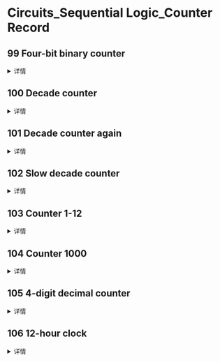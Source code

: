 # __Circuits_Sequential Logic_Counter Record__

## 99 Four-bit binary counter
<details>
<summary>详情</summary>

构建一个从 0 到 15（含）计数的 4 位二进制计数器，周期为 16。复位输入是同步的，应将计数器复位为 0。  
时序图示例  
![](./images/0.jpg)  

**分析**  
`q`从0开始叠加到f，往复叠加即可。

**答案**  
```
module top_module (
    input clk,
    input reset,      // Synchronous active-high reset
    output [3:0] q);
    
    always @(posedge clk)begin
        if (reset) 
            q <= 4'b0;
        else
            q <= q + 1'b1;
    end
endmodule
```

</details>

## 100 Decade counter
<details>
<summary>详情</summary>

构建一个从 0 到 9 计数的十进制计数器，周期为 10。复位输入是同步的，应将计数器复位为 0。  
时序图示例  
![](./images/1.jpg)  

**分析**  
与`99`类似。

**答案**  
```
module top_module (
    input clk,
    input reset,        // Synchronous active-high reset
    output [3:0] q);
    
    always @(posedge clk)begin
        if (reset ) q <= 4'b0;
        else begin
            if (q == 4'd9) q <= 4'b0;
            else q <= q + 1'b1;
        end
    end
endmodule
```

</details>

## 101 Decade counter again
<details>
<summary>详情</summary>

构建一个从 1 到 10 计数的十进制计数器。复位输入是同步的，应将计数器复位为 1。  
时序图示例  
![](./images/2.jpg)  

**分析**  
与`99`类似。

**答案**  
```
module top_module (
    input clk,
    input reset,
    output [3:0] q);
    always @(posedge clk)begin
        if (reset) q <= 4'b1;
        else begin
            if (q == 4'd10) q <= 4'b1;
            else q <= q + 1'b1;
        end
    end

endmodule
```

</details>

## 102 Slow decade counter
<details>
<summary>详情</summary>

构建一个从 0 到 9 计数的十进制计数器，周期为 10。
复位输入是同步的，应该将计数器复位为 0。
我们希望能够暂停计数器，而不是总是在每个时钟周期递增，所以 slowena 输入指示计数器何时应该增加。  
时序图示例  
![](./images/3.jpg)  

**分析**  
与之前相比，原先自动增加计数器，改为根据信号增加计数器。

**答案**  
```
module top_module (
    input clk,
    input slowena,
    input reset,
    output [3:0] q);
    always @(posedge clk)begin
        if (reset) q <= 4'b0;
        else begin
            if (slowena) begin
                if (q == 4'd9) q <= 4'b0;
                else q <= q + 1'b1;
            end
            else q <= q;
        end
    end

endmodule
```

</details>

## 103 Counter 1-12
<details>
<summary>详情</summary>

没看懂，没整明白，这里贴一个大佬的解答。  
[这是个单纯答案](./103_Counter%201-12.v)  
[这是个知乎答案](https://zhuanlan.zhihu.com/p/62805600)

</details>

## 104 Counter 1000
<details>
<summary>详情</summary>

从 1000 Hz 时钟导出一个称为 OneHertz 的 1 Hz 信号，该信号可用于驱动一组小时/分钟/秒计数器的启用信号，以创建数字挂钟。
由于我们希望时钟每秒计数一次，因此 OneHertz 信号必须每秒准确地断言一个周期。
使用模 10 (BCD) 计数器和尽可能少的其他门构建分频器。
还要从您使用的每个 BCD 计数器输出使能信号（c_enable[0] 为高位，c_enable[2] 为低位）。  

提供了BCD计数器，Enable 必须为高电平才能使计数器运行。复位是同步的并设置为高以强制计数器为零。电路中的所有计数器必须直接使用相同的 1000 Hz 信号。  
```
module bcdcount (
	input clk,
	input reset,
	input enable,
	output reg [3:0] Q
);
``` 

**分析**  
将 1000 Hz 分频为 1 Hz。 BCD 计数器为记满 10 使能一次。  
使用`3个BCD 计数器`，充当个位、十位、百位。  
当计数器为`999`时，下一次使能`OneHertz`。  

**答案**  
```
module top_module (
    input clk,
    input reset,
    output OneHertz,
    output [2:0] c_enable
); //
    
    wire [3:0] q0,q1,q2;
    // 各位叠加标志
	assign c_enable =  {q1 == 4'd9 && q0 == 4'd9, q0 == 4'd9, 1'b1};
    assign OneHertz = {q2 == 4'd9 && q1 == 4'd9 && q0 == 4'd9};
    bcdcount counter0 (clk, reset, c_enable[0], q0);
    bcdcount counter1 (clk, reset, c_enable[1], q1);
    bcdcount counter2 (clk, reset, c_enable[2], q2);

endmodule
```

</details>

## 105 4-digit decimal counter
<details>
<summary>详情</summary>

构建一个 4 位 BCD（二进制编码的十进制）计数器。
每个十进制数字使用 4 位编码：`q[3:0] 是个位，q[7:4] 是十位等`。
对于ena[3:1]，表示每个位的递增。  

**给出一位的时序图示例**  
![](./images/4.jpg)  

**分析**  
四位计数。每一位均有`使能和进位`输出。  
由此，我们可以拆分为四个模块，每个模块控制一位变化。 
可以直接`assign` `ena`的值。

**答案**  
```
module top_module (
    input clk,
    input reset,   // Synchronous active-high reset
    output [3:1] ena,
    output [15:0] q);
    
    test u_test(        
        .clk(clk),
        .reset(reset),
        .ena(1'b1),
        .q(q[3:0])
    );
    
    test u_test1(        
        .clk(clk),
        .reset(reset),
        .ena(ena[1]),
        .q(q[7:4])
    );
    
    test u_test2(        
        .clk(clk),
        .reset(reset),
        .ena(ena[2]),
        .q(q[11:8])
    );
    
    test u_test3(        
        .clk(clk),
        .reset(reset),
        .ena(ena[3]),
        .q(q[15:12])
    );
    // 是否进位标志
    assign ena = {q[11:8] == 4'd9 && q[7:4] == 4'd9 && q[3:0] == 4'd9, q[7:4] == 4'd9 && q[3:0] == 4'd9, q[3:0] == 4'd9};
    
endmodule


module test (
    input clk,
    input reset,   // Synchronous active-high reset
    input  ena,
    output reg [3:0] q);
    
    always @(posedge clk) begin
        if (reset) begin 
            q <= 4'b0;
        end 
        else if (ena) begin
            if (q == 4'd9)
                q <= 4'd0;
            else
                q <= q + 1'b1;
        end
    end
endmodule  

```

</details>

## 106 12-hour clock
<details>
<summary>详情</summary>

创建一组适合用作 12 小时制的计数器（带有上午/下午指示器）。
您的计数器由一个快速运行的 clk 计时，只要您的时钟应该增加（即每秒一次），就会在 ena 上发出一个脉冲。  
reset 将时钟重置为 12:00 AM。 pm 对于 AM 为 0，对于 PM 为 1。
hh、mm 和 ss 是两个 BCD（二进制编码的十进制）数字，分别表示小时 (01-12)、分钟 (00-59) 和秒 (00-59)。
重置的优先级高于启用，即使未启用也可能发生。  

以下时序图显示了从上午 11:59:59 到下午 12:00:00 的翻转行为以及同步复位和启用行为。  
![](./images/5.jpg)  

**分析**  
- 首先可以写出`pm`的逻辑关系。  
- 时分秒，共计6位BCD显示，可做五个模块。
- 分别控制`使能与进位`。  
- 分秒各两个，时单独一个。

**notes**  
- 与之前不同，之前均是10进制，时钟分为十进制与六进制，得调整
- module_name #(.pram(0)) u_module_name ();

**答案**  
```
module top_module (
    input clk,
    input reset,
    input ena,
    output pm,
    output [7:0] hh,
    output [7:0] mm,
    output [7:0] ss
);

wire [4:1] ena_temp;
// 00:00:00
assign ena_temp[1] = ena && ss[3:0] == 8'd9;
assign ena_temp[2] = ena_temp[1] && ss[7:4] == 8'd5;
assign ena_temp[3] = ena_temp[2] && mm[3:0] == 8'd9;
assign ena_temp[4] = ena_temp[3] && mm[7:4] == 8'd5;

cout #(.cin_cnt(9)) ss9 (clk, reset, ena, ss[3:0]);
cout #(.cin_cnt(5)) ss5 (clk, reset, ena_temp[1], ss[7:4]);
cout #(.cin_cnt(9)) mm9 (clk, reset, ena_temp[2], mm[3:0]);
cout #(.cin_cnt(5)) mm5 (clk, reset, ena_temp[3], mm[7:4]);
cout_h u_hh (clk, reset, ena_temp[4], hh);

// pm时序
always @(posedge clk)begin
    if (reset) pm <= 1'b0;
    if (ena_temp[4] && hh == 8'h11) pm <= ~pm;
end

endmodule

module cout (
    input clk,
    input reset,
    input ena,
    output reg [3:0] q
);
parameter cin_cnt = 9;
always @(posedge clk)
    if (reset) q <= 4'b0;
    else if (ena) begin
        if (q == cin_cnt)
            q <= 4'd0;
        else
            q <= q + 1'b1;
    end
endmodule

module cout_h (
    input clk,
    input reset,
    input ena,
    output reg [7:0] cout
);
always @(posedge clk)begin
    if (reset) begin
        cout <= 8'h12;
    end
    else begin
        if (ena) begin
            case (cout)
                8'h12: cout <= 8'h01;
                8'h09: cout <= 8'h10;
                default: cout[3:0] <= cout[3:0] + 1;
            endcase
        end
        else cout <= cout;
    end
end

endmodule

```

</details>

